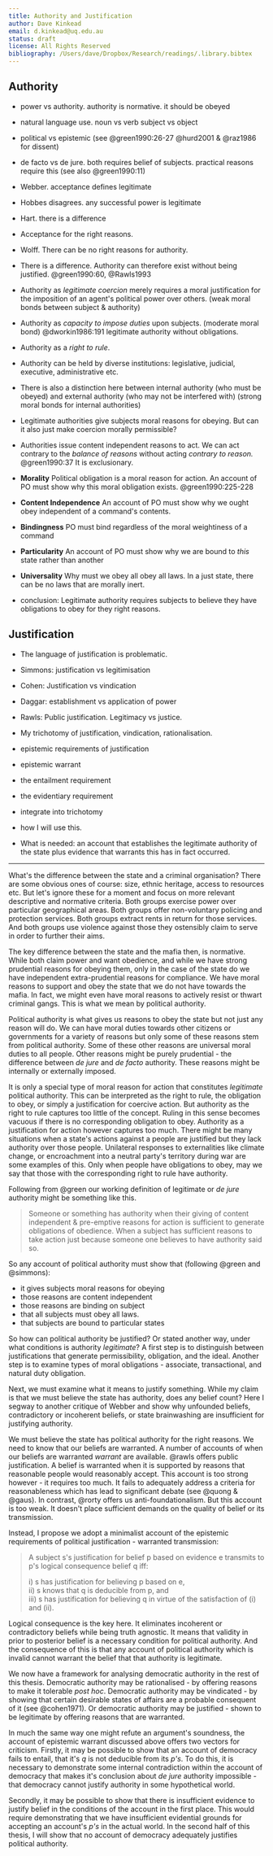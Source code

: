 ```yaml
---
title: Authority and Justification
author: Dave Kinkead
email: d.kinkead@uq.edu.au
status: draft
license: All Rights Reserved
bibliography: /Users/dave/Dropbox/Research/readings/.library.bibtex
---
```


## Authority

  - power vs authority. authority is normative. it should be obeyed

  - natural language use. noun vs verb subject vs object

  - political vs epistemic (see @green1990:26-27 @hurd2001 & @raz1986 for dissent)

  - de facto vs de jure. both requires belief of subjects. practical reasons require this (see also @green1990:11)

  - Webber. acceptance defines legitimate 

  - Hobbes disagrees. any successful power is legitimate

  - Hart. there is a difference

  - Acceptance for the right reasons.

  - Wolff. There can be no right reasons for authority.

  - There is a difference. Authority can therefore exist without being justified. @green1990:60,  @Rawls1993
  
  - Authority as *legitimate coercion* merely requires a moral justification for the imposition of an agent's political power over others. (weak moral bonds between subject & authority) 

  - Authority as *capacity to impose duties* upon subjects. (moderate moral bond) @dworkin1986:191 legitimate authority without obligations.


  - Authority as a *right to rule*. 

  - Authority can be held by diverse institutions: legislative, judicial, executive, administrative etc.

  - There is also a distinction here between internal authority (who must be obeyed) and external authority (who may not be interfered with) (strong moral bonds for internal authorities)

  - Legitimate authorities give subjects moral reasons for obeying.  But can it also just make coercion morally permissible?

  - Authorities issue content independent reasons to act.  We can act contrary to the _balance of reasons_ without acting _contrary to reason._ @green1990:37  It is exclusionary.

  - __Morality__ Political obligation is a moral reason for action. An account of PO must show why this moral obligation exists. @green1990:225-228
  
  - __Content Independence__ An account of PO must show why we ought obey independent of a command's contents.
  
  - __Bindingness__ PO must bind regardless of the moral weightiness of a command
  
  - __Particularity__ An account of PO must show why we are bound to _this_ state rather than another
  
  - __Universality__ Why must we obey all obey all laws.  In a just state, there can be no laws that are morally inert.

  - conclusion: Legitimate authority requires subjects to believe they have obligations to obey for they right reasons.


## Justification

  - The language of justification is problematic.

  - Simmons: justification vs legitimisation

  - Cohen: Justification vs vindication

  - Daggar: establishment vs application of power

  - Rawls: Public justification. Legitimacy vs justice.

  - My trichotomy of justification, vindication, rationalisation.

  - epistemic requirements of justification

  - epistemic warrant

  - the entailment requirement

  - the evidentiary requirement 

  - integrate into trichotomy

  - how I will use this.

  - What is needed: an account that establishes the legitimate authority of the state plus evidence that warrants this has in fact occurred.

---

What's the difference between the state and a criminal organisation?  There are some obvious ones of course: size, ethnic heritage, access to resources etc.  But let's ignore these for a moment and focus on more relevant descriptive and normative criteria.  Both groups exercise power over particular geographical areas.  Both groups offer non-voluntary policing and protection services.  Both groups extract rents in return for those services.  And both groups use violence against those they ostensibly claim to serve in order to further their aims.

The key difference between the state and the mafia then, is normative.  While both claim power and want obedience, and while we have strong prudential reasons for obeying them, only in the case of the state do we have independent extra-prudential reasons for compliance.  We have moral reasons to support and obey the state that we do not have towards the mafia.  In fact, we might even have moral reasons to actively resist or thwart criminal gangs.  This is what we mean by political authority.

Political authority is what gives us reasons to obey the state but not just any reason will do.  We can have moral duties towards other citizens or governments for a variety of reasons but only some of these reasons stem from political authority.  Some of these other reasons are universal moral duties to all people.  Other reasons might be purely prudential - the difference between _de jure_ and _de facto_ authority.  These reasons might be internally or externally imposed.

It is only a special type of moral reason for action that constitutes _legitimate_ political authority.  This can be interpreted as the right to rule, the obligation to obey, or simply a justification for coercive action.  But authority as the right to rule captures too little of the concept.  Ruling in this sense becomes vacuous if there is no corresponding obligation to obey.  Authority as a justification for action however captures too much.  There might be many situations when a state's actions against a people are justified but they lack authority over those people.  Unilateral responses to externalities like climate change, or encroachment into a neutral party's territory during war are some examples of this.  Only when people have obligations to obey, may we say that those with the corresponding right to rule have authority.

Following from @green our working definition of legitimate or _de jure_ authority might be something like this.

> Someone or something has authority when their giving of content independent & pre-emptive reasons for action is sufficient to generate obligations of obedience.  When a subject has sufficient reasons to take action just because someone one believes to have authority said so.

So any account of political authority must show that (following @green and @simmons):

  - it gives subjects moral reasons for obeying
  - those reasons are content independent
  - those reasons are binding on subject
  - that all subjects must obey all laws.
  - that subjects are bound to particular states

So how can political authority be justified?  Or stated another way, under what conditions is authority _legitimate_? A first step is to distinguish between justifications that generate permissibility, obligation, and the ideal.  Another step is to examine types of moral obligations - associate, transactional, and natural duty obligation. 

Next, we must examine what it means to justify something.  While my claim is that we must believe the state has authority, does any belief count?  Here I segway to another critique of Webber and show why unfounded beliefs, contradictory or incoherent beliefs, or state brainwashing are insufficient for justifying authority.
  
We must believe the state has political authority for the right reasons. We need to know that our beliefs are warranted.  A number of accounts of when our beliefs are warranted _warrant_ are available.  @rawls offers public justification. A belief is warranted when it is supported by reasons that reasonable people would reasonably accept. This account is too strong however - it requires too much.  It fails to adequately address a criteria for reasonableness which has lead to significant debate (see @quong & @gaus).  In contrast, @rorty offers us anti-foundationalism. But this account is too weak.  It doesn't place sufficient demands on the quality of belief or its transmission.

Instead, I propose we adopt a minimalist account of the epistemic requirements of political justification - warranted transmission:

>  A subject s's justification for belief p based on evidence e transmits to p's logical consequence belief q iff:  
>
>    i)   s has justification for believing p based on e,  
>    ii)  s knows that q is deducible from p, and  
>    iii) s has justification for believing q in virtue of the satisfaction of (i) and (ii).

Logical consequence is the key here.  It eliminates incoherent or contradictory beliefs while being truth agnostic.  It means that validity in prior to posterior belief is a necessary condition for political authority.  And the consequence of this is that any account of political authority which is invalid cannot warrant the belief that that authority is legitimate.

We now have a framework for analysing democratic authority in the rest of this thesis.  Democratic authority may be rationalised - by offering reasons to make it tolerable _post hoc_.  Democratic authority may be vindicated - by showing that certain desirable states of affairs are a probable consequent of it (see @cohen1971). Or democratic authority may be justified - shown to be legitimate by offering reasons that are warranted.

In much the same way one might refute an argument's soundness, the account of epistemic warrant discussed above offers two vectors for criticism.  Firstly, it may be possible to show that an account of democracy fails to entail, that it's _q_ is not deducible from its _p's_.  To do this, it is necessary to demonstrate some internal contradiction within the account of democracy that makes it's conclusion about _de jure_ authority impossible - that democracy cannot justify authority in some hypothetical world.

Secondly, it may be possible to show that there is insufficient evidence to justify belief in the conditions of the account in the first place.  This would require demonstrating that we have insufficient evidential grounds for accepting an account's _p's_ in the actual world.  In the second half of this thesis, I will show that no account of democracy adequately justifies political authority.